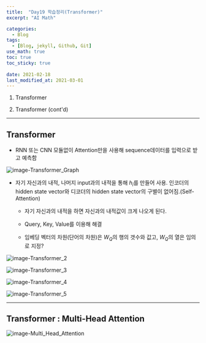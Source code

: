 ```yaml
---
title:  "Day19 학습정리(Transformer)"
excerpt: "AI Math"

categories:
  - Blog
tags:
  - [Blog, jekyll, Github, Git]
use_math: true
toc: true
toc_sticky: true
 
date: 2021-02-18
last_modified_at: 2021-03-01
---
```


1. Transformer

2. Transformer (cont'd)

--- 

## Transformer 

* RNN 또는 CNN 모듈없이 Attention만을 사용해 sequence데이터를 입력으로 받고 예측함

![image-Transformer_Graph](../../assets/img/boostcamp/Transformer_Graph.png)

* 자기 자신과의 내적, 나머지 input과의 내적을 통해 $h_{i}$를 만들어 사용. 인코더의 hidden state vector와 디코더의 hidden state vector의 구별이 없어짐.(Self-Attention)

    * 자기 자신과의 내적을 하면 자신과의 내적값이 크게 나오게 된다. 

    * Query, Key, Value를 이용해 해결 

    * 임베딩 벡터의 차원(단어의 차원)은 $W_{Q}$의 행의 갯수와 값고, $W_{Q}$의 열은 임의로 지정?


![image-Transformer_2](../../assets/img/boostcamp/Transformer_2.png)


![image-Transformer_3](../../assets/img/boostcamp/Transformer_3.png)


![image-Transformer_4](../../assets/img/boostcamp/Transformer_4.png)


![image-Transformer_5](../../assets/img/boostcamp/Transformer_5.png)

---

## Transformer : Multi-Head Attention

![image-Multi_Head_Attention](../../assets/img/boostcamp/Multi_Head_Attention.png)
